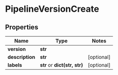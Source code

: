 # PipelineVersionCreate

## Properties
Name | Type | Notes
------------ | ------------- | -------------
**version** | **str** | 
**description** | **str** | [optional] 
**labels** | **str** or **dict(str, str)** | [optional] 


